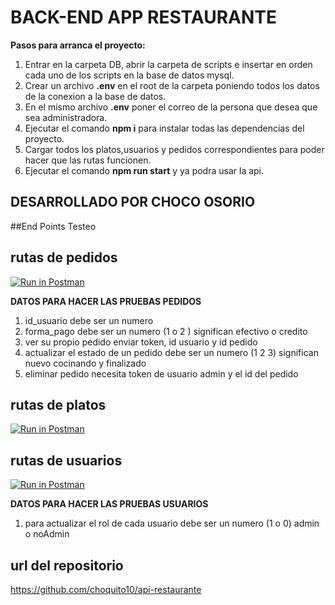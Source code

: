# BACK-END APP RESTAURANTE


**Pasos para arranca el proyecto:**
1. Entrar en la carpeta DB, abrir la carpeta de scripts e insertar en orden cada uno de los scripts en la base de datos mysql.
2. Crear un archivo **.env** en el root de la carpeta poniendo todos los datos de la conexion a la base de datos.
3. En el mismo archivo **.env** poner el correo de la persona que desea que sea administradora.
4. Ejecutar el comando **npm i** para instalar todas las dependencias del proyecto.
5. Cargar todos los platos,usuarios y pedidos correspondientes para poder hacer que las rutas funcionen.
5. Ejecutar el comando **npm run start** y ya podra usar la api.



## DESARROLLADO POR CHOCO OSORIO



##End Points Testeo

## rutas de pedidos
[![Run in Postman](https://run.pstmn.io/button.svg)](https://app.getpostman.com/run-collection/8edb2e76b0471180423f)

**DATOS PARA HACER LAS PRUEBAS PEDIDOS**
1. id_usuario debe ser un numero
2. forma_pago debe ser un numero (1 o 2 ) significan efectivo o credito 
3. ver su propio pedido enviar token, id usuario y id pedido
4. actualizar el estado de un pedido debe ser un numero (1 2 3) significan nuevo cocinando y finalizado
5. eliminar pedido necesita token de usuario admin y el id del pedido


## rutas de platos
[![Run in Postman](https://run.pstmn.io/button.svg)](https://app.getpostman.com/run-collection/b44912104e18c6c5fc1a)



## rutas de usuarios
[![Run in Postman](https://run.pstmn.io/button.svg)](https://app.getpostman.com/run-collection/241e1a35ba0b66e6054a)

**DATOS PARA HACER LAS PRUEBAS USUARIOS**
1. para actualizar el rol de cada usuario debe ser un numero (1 o 0) admin o noAdmin




## url del repositorio

https://github.com/choquito10/api-restaurante
